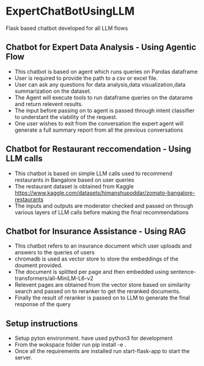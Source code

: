 # ExpertChatBotUsingLLM
Flask based chatbot developed for all LLM flows

## Chatbot for Expert Data Analysis - Using Agentic Flow
- This chatbot is based on agent which runs queries on Pandas dataframe
- User is required to provide the path to a csv or excel file.
- User can ask any questions for data analysis,data visualization,data summarization on the dataset.
- The Agent will execute tools to run dataframe queries on the datarame and return relevent results.
- The input before passing on to agent is passed through intent classifier to understant the viability of the request.
- One user wishes to exit from the conversation the expert agent will generate a full summary report from all the previous conversations

## Chatbot for Restaurant reccomendation - Using LLM calls
- This chatbot is based on simple LLM calls used to recommend restaurants in Bangalore based on user queries
- The restaurant dataset is obtained from Kaggle https://www.kaggle.com/datasets/himanshupoddar/zomato-bangalore-restaurants
- The inputs and outputs are moderator checked and passed on through various layers of LLM calls before making the final recommendations

## Chatbot for Insurance Assistance - Using RAG
- This chatbot refers to an insurance document which user uploads and answers to the queries of users
- chromadb is used as vector store to store the embeddings of the doument provided.
- The document is splitted per page and then embedded using sentence-transformers/all-MiniLM-L6-v2
- Relevent pages are obtained from the vector store based on similarity search and passed on to reranker to get the reranked documents.
- Finally the result of reranker is passed on to LLM to generate the final response of the query


## Setup instructions 
- Setup pyton environment. have used python3 for development
- From the wokspace folder run pip install -e .
- Once all the requirements are installed run start-flask-app to start the server.

